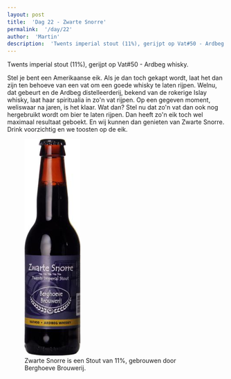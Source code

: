```yaml
---
layout: post
title:  'Dag 22 - Zwarte Snorre'
permalink:  '/day/22'
author:  'Martin'
description:  'Twents imperial stout (11%), gerijpt op Vat#50 - Ardbeg whisky.'
---
```

<p class='intro'><span class='dropcap'>T</span>wents imperial stout (11%), gerijpt op Vat#50 - Ardbeg whisky.</p>

Stel je bent een Amerikaanse eik. Als je dan toch gekapt wordt, laat het dan zijn ten behoeve van een vat om een goede whisky te laten rijpen. Welnu, dat gebeurt en de Ardbeg distelleerderij, bekend van de rokerige Islay whisky, laat haar spiritualia in zo'n vat rijpen. Op een gegeven moment, weliswaar na jaren, is het klaar. Wat dan? Stel nu dat zo'n vat dan ook nog hergebruikt wordt om bier te laten rijpen. Dan heeft zo'n eik toch wel maximaal resultaat geboekt. En wij kunnen dan genieten van Zwarte Snorre. Drink voorzichtig en we toosten op de eik.

<figure><img src='/assets/img/day_22.jpg' alt=''/> <figcaption>Zwarte Snorre is een Stout van 11%, gebrouwen door Berghoeve Brouwerij.</figcaption></figure>
